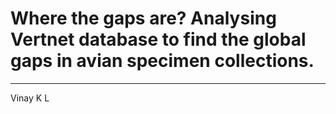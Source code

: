 # Where the gaps are? Analysing Vertnet database to find the global gaps in avian specimen collections. 
--------------------------------------------------------------------

Vinay K L 




